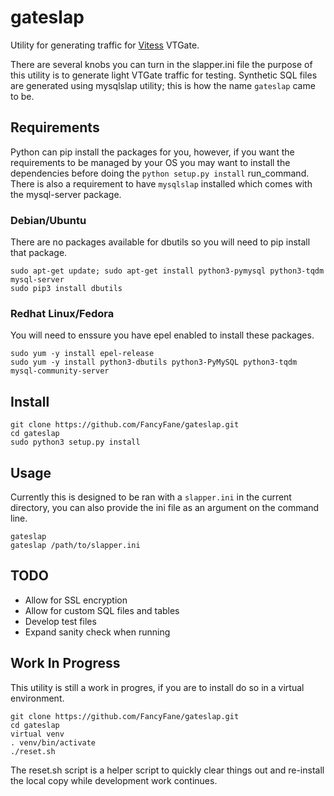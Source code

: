 # gateslap
Utility for generating traffic for [Vitess](https://github.com/vitessio/vitess) VTGate.

There are several knobs you can turn in the slapper.ini file the purpose
of this utility is to generate light VTGate traffic for testing. Synthetic
SQL files are generated using mysqlslap utility; this is how the name 
`gateslap` came to be. 

## Requirements
Python can pip install the packages for you, however, if you want the
requirements to be managed by your OS you may want to install the dependencies
before doing the `python setup.py install` run_command. There is also a 
requirement to have `mysqlslap` installed which comes with the
mysql-server package.

### Debian/Ubuntu
There are no packages available for dbutils so you will need to pip install
that package. 

```
sudo apt-get update; sudo apt-get install python3-pymysql python3-tqdm mysql-server
sudo pip3 install dbutils
```

### Redhat Linux/Fedora
You will need to enssure you have epel enabled to install these packages.

```
sudo yum -y install epel-release
sudo yum -y install python3-dbutils python3-PyMySQL python3-tqdm mysql-community-server
```

## Install

```
git clone https://github.com/FancyFane/gateslap.git
cd gateslap
sudo python3 setup.py install
```

## Usage
Currently this is designed to be ran with a `slapper.ini` in the current
directory, you can also provide the ini file as an argument on the command line.
```
gateslap
gateslap /path/to/slapper.ini
```

## TODO
* Allow for SSL encryption
* Allow for custom SQL files and tables
* Develop test files
* Expand sanity check when running


## Work In Progress
This utility is still a work in progres, if you are to install do so in a virtual environment.

```
git clone https://github.com/FancyFane/gateslap.git
cd gateslap
virtual venv
. venv/bin/activate
./reset.sh
```

The reset.sh script is a helper script to quickly clear things out and re-install the local copy
while development work continues. 
